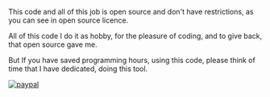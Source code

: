 This code and all of this job is open source and don't have restrictions, as you can see in open source licence. 

All of this code I do it as hobby, for the pleasure of coding, and to give back, that open source gave me.

But If you have saved programming hours, using this code, please think of time that I have dedicated, doing this tool.

[![paypal](https://www.paypalobjects.com/webstatic/en_US/btn/btn_donate_pp_142x27.png)](https://www.paypal.com/cgi-bin/webscr?cmd=_s-xclick&hosted_button_id=EA4X3R9HR3UJ2)